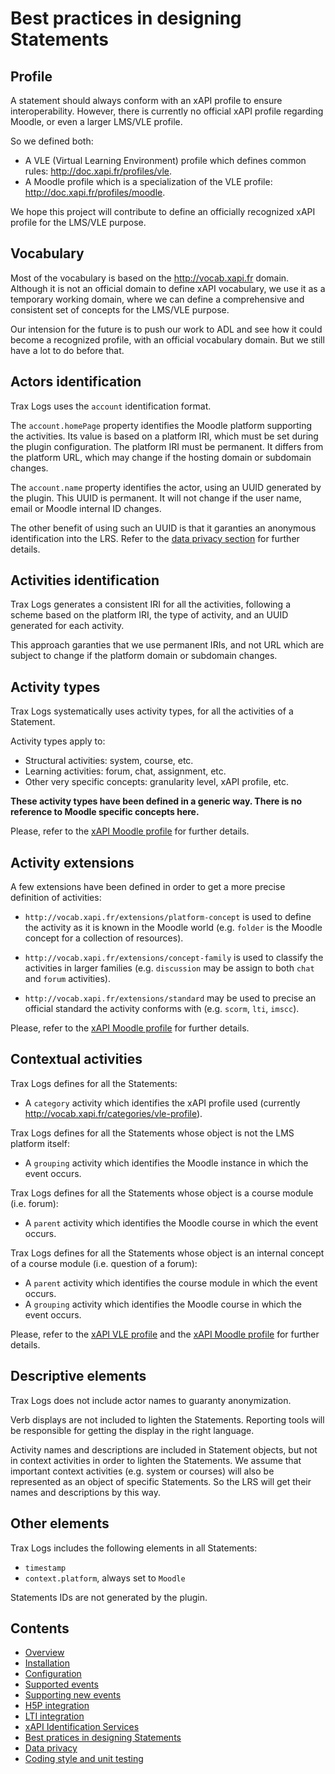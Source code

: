 # Best practices in designing Statements


## Profile

A statement should always conform with an xAPI profile to ensure interoperability. 
However, there is currently no official xAPI profile regarding Moodle, or even a larger LMS/VLE profile.

So we defined both:
- A VLE (Virtual Learning Environment) profile which defines common rules: http://doc.xapi.fr/profiles/vle.
- A Moodle profile which is a specialization of the VLE profile: http://doc.xapi.fr/profiles/moodle.

We hope this project will contribute to define an officially recognized xAPI profile for the LMS/VLE purpose.


## Vocabulary

Most of the vocabulary is based on the http://vocab.xapi.fr domain.
Although it is not an official domain to define xAPI vocabulary, we use it as a temporary working domain,
where we can define a comprehensive and consistent set of concepts for the LMS/VLE purpose.

Our intension for the future is to push our work to ADL and see how it could become a recognized profile,
with an official vocabulary domain. But we still have a lot to do before that.


## Actors identification

Trax Logs uses the `account` identification format.

The `account.homePage` property identifies the Moodle platform supporting the activities.
Its value is based on a platform IRI, which must be set during the plugin configuration.
The platform IRI must be permanent. It differs from the platform URL, which may change if the hosting domain or subdomain changes.

The `account.name` property identifies the actor, using an UUID generated by the plugin.
This UUID is permanent. It will not change if the user name, email or Moodle internal ID changes.

The other benefit of using such an UUID is that it garanties an anonymous identification into the LRS.
Refer to the [data privacy section](privacy.md) for further details.


## Activities identification

Trax Logs generates a consistent IRI for all the activities, following a scheme based on the platform IRI,
the type of activity, and an UUID generated for each activity.

This approach garanties that we use permanent IRIs, and not URL which are subject to change
if the platform domain or subdomain changes.


## Activity types

Trax Logs systematically uses activity types, for all the activities of a Statement.

Activity types apply to:
* Structural activities: system, course, etc.
* Learning activities: forum, chat, assignment, etc.
* Other very specific concepts: granularity level, xAPI profile, etc.

**These activity types have been defined in a generic way. There is no reference to Moodle specific concepts here.**

Please, refer to the [xAPI Moodle profile](http://doc.xapi.fr/profiles/moodle/concepts) for further details.


## Activity extensions

A few extensions have been defined in order to get a more precise definition of activities:

- `http://vocab.xapi.fr/extensions/platform-concept` is used to define the activity as it is known in the Moodle world (e.g. `folder` is the Moodle concept for a collection of resources). 

- `http://vocab.xapi.fr/extensions/concept-family` is used to classify the activities in larger families (e.g. `discussion` may be assign to both `chat` and `forum` activities).

- `http://vocab.xapi.fr/extensions/standard` may be used to precise an official standard the activity conforms with (e.g. `scorm`, `lti`, `imscc`).

Please, refer to the [xAPI Moodle profile](http://doc.xapi.fr/profiles/moodle/concepts) for further details.


## Contextual activities

Trax Logs defines for all the Statements:
* A `category` activity which identifies the xAPI profile used (currently http://vocab.xapi.fr/categories/vle-profile).

Trax Logs defines for all the Statements whose object is not the LMS platform itself:
* A `grouping` activity which identifies the Moodle instance in which the event occurs.

Trax Logs defines for all the Statements whose object is a course module (i.e. forum):
* A `parent` activity which identifies the Moodle course in which the event occurs.

Trax Logs defines for all the Statements whose object is an internal concept of a course module (i.e. question of a forum):
* A `parent` activity which identifies the course module in which the event occurs.
* A `grouping` activity which identifies the Moodle course in which the event occurs.

Please, refer to the [xAPI VLE profile](http://xapidoc.test/profiles/vle/statements) and the [xAPI Moodle profile](http://xapidoc.test/profiles/moodle/statements) for further details.


## Descriptive elements

Trax Logs does not include actor names to guaranty anonymization.

Verb displays are not included to lighten the Statements. Reporting tools will be responsible for getting the display in the right language.

Activity names and descriptions are included in Statement objects, but not in context activities in order to lighten the Statements. We assume that important context activities (e.g. system or courses) will also be represented as an object of specific Statements. So the LRS will get their names and descriptions by this way.


## Other elements

Trax Logs includes the following elements in all Statements:
* `timestamp`
* `context.platform`, always set to `Moodle`

Statements IDs are not generated by the plugin.


## Contents

* [Overview](../README.md)
* [Installation](install.md)
* [Configuration](config.md)
* [Supported events](events.md)
* [Supporting new events](extend.md)
* [H5P integration](h5p.md)
* [LTI integration](lti.md)
* [xAPI Identification Services](id.md)
* [Best pratices in designing Statements](best-practices.md)
* [Data privacy](privacy.md)
* [Coding style and unit testing](test.md)
